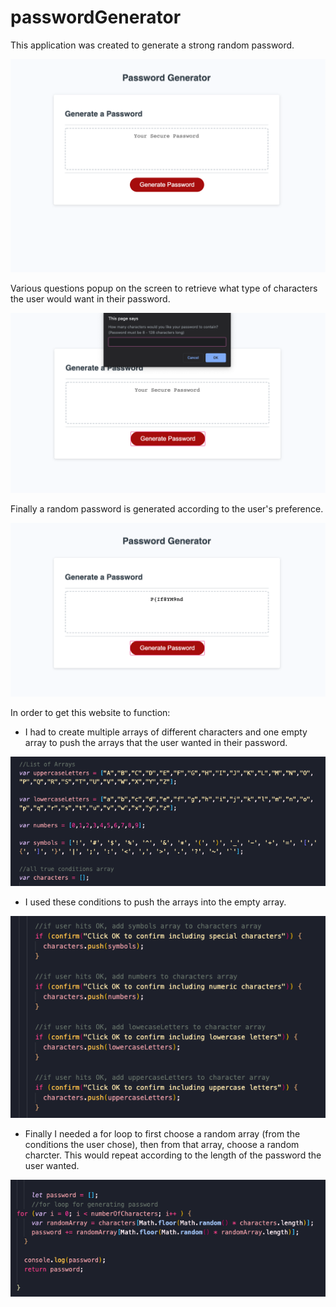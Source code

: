 # passwordGenerator

This application was created to generate a strong random password.

![Homepage](/Assets/images/img1.png)

Various questions popup on the screen to retrieve what type of characters the user would want in their password.

![Prompt](Assets/images/img2.png)

Finally a random password is generated according to the user's preference.

![Password Generated](Assets/images/img3.png)

In order to get this website to function:

* I had to create multiple arrays of different characters and one empty array to push the arrays that the user wanted in their password.

![Arrays](Assets/images/img4.png)

* I used these conditions to push the arrays into the empty array.

![if statements](Assets/images/img5.png)

* Finally I needed a for loop to first choose a random array (from the conditions the user chose), then from that array, choose a random charcter. This would repeat according to the length of the password the user wanted.

![for loop](Assets/images/img6.png)